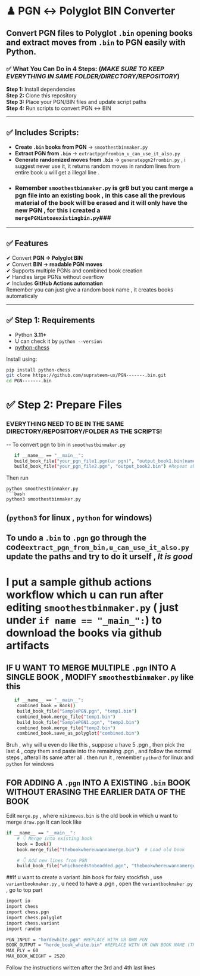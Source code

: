 # ♟ PGN ↔ Polyglot BIN Converter

Convert **PGN files to Polyglot `.bin` opening books** and extract moves from `.bin` to PGN easily with Python.
---

### ✅ What You Can Do in 4 Steps: (*MAKE SURE TO KEEP EVERYTHING IN SAME FOLDER/DIRECTORY/REPOSITORY*)
**Step 1:** Install dependencies  
**Step 2:** Clone this repository  
**Step 3:** Place your PGN/BIN files and update script paths  
**Step 4:** Run scripts to convert PGN ↔ BIN  

---

## ✅ Includes Scripts:
- **Create `.bin` books from PGN** → `smoothestbinmaker.py`
- **Extract PGN from `.bin`** → `extractpgnfrombin_u_can_use_it_also.py`
- **Generate randomized moves from `.bin`** → `generatepgn2frombin.py` , i suggest never use it, it returns random moves in random lines from entire book u will get a illegal line .
- ### Remember `smoothestbinmaker.py` is gr8 but you cant merge a pgn file into an existing book , in this case all the previous material of the book will be erased and it will only have the new PGN , for this i created a `mergePGNintoaexistingbin.py`###

---

## ✅ Features
✔ Convert **PGN → Polyglot BIN**  
✔ Convert **BIN → readable PGN moves**  
✔ Supports multiple PGNs and combined book creation  
✔ Handles large PGNs without overflow  
✔ Includes **GitHub Actions automation**  
Remember you can just give a random book name , it creates books automaticaly

---

## ✅ Step 1: Requirements
- Python **3.11+**
- U can check it by ```python --version```
- [python-chess](https://pypi.org/project/python-chess/)

Install using:
```bash
pip install python-chess
git clone https://github.com/suprateem-ux/PGN-------.bin.git
cd PGN-------.bin
```
# ✅ Step 2: Prepare Files
### EVERYTHING NEED TO BE IN THE SAME DIRECTORY/REPOSITORY/FOLDER AS THE SCRIPTS!
--
To convert pgn to bin in `smoothestbinmaker.py`
 ```bash
    if __name__ == "__main__":
    build_book_file("your_pgn_file1.pgn(ur pgn)", "output_book1.bin(name of result .bin book")
    build_book_file("your_pgn_file2.pgn", "output_book2.bin") #Repeat above for converting a second PGN To second .bin file , names should be different
```
Then run 
 ``` 
python smoothestbinmaker.py
```bash
python3 smoothestbinmaker.py
```
(`python3` for linux , `python` for windows)
---
To undo a `.bin` to `.pgn` go through the code`extract_pgn_from_bin,u_can_use_it_also.py` update the paths and try to do it urself , *It is good*
---
# I put a sample github actions workflow which u can run after editing `smoothestbinmaker.py` ( just under `if name == "_main_":`) to download the books via github artifacts


## IF U WANT TO MERGE MULTIPLE `.pgn` INTO A SINGLE BOOK , MODIFY `smoothestbinmaker.py` like this 
```bash
   if __name__ == "__main__":
    combined_book = Book()
    build_book_file("SamplePGN.pgn", "temp1.bin")
    combined_book.merge_file("temp1.bin")
    build_book_file("SamplePGN1.pgn", "temp2.bin")
    combined_book.merge_file("temp2.bin")
    combined_book.save_as_polyglot("combined.bin")
```
Bruh , why will u even do like this , suppose u have 5 .pgn , then pick the last 4 , copy them and paste into the remaining .pgn , and follow the normal steps , afterall its same after all . 
then run it , remember `python3` for linux and `python` for windows

## FOR ADDING A `.pgn` INTO A EXISTING `.bin` BOOK WITHOUT ERASING THE EARLIER DATA OF THE BOOK ##
Edit `merge.py` , where `nikimoves.bin` is the old book in which u want to merge `draw.pgn`
It can look like 
```bash
if __name__ == "__main__":
    # 👇 Merge into existing book
    book = Book()
    book.merge_file("thebookwhereuwannamerge.bin")  # Load old book

    # 👇 Add new lines from PGN
    build_book_file("whichneedstobeadded.pgn", "thebookwhereuwannamerge.bin", book)  # Save updated book

```
##If u want to create a variant .bin book for fairy stockfish , use `variantbookmaker.py` , u need to have a .pgn , open the `variantbookmaker.py` , go to top part 
```bash 
import io
import chess
import chess.pgn
import chess.polyglot
import chess.variant
import random

PGN_INPUT = "hordewhite.pgn" #REPLACE WITH UR OWN PGN 
BOOK_OUTPUT = "horde_book_white.bin" #REPLACE WITH UR OWN BOOK NAME (THE BOOK WILL BE AUTOMATICALLY CREATED , GIVE A RANDOM NAME
MAX_PLY = 60
MAX_BOOK_WEIGHT = 2520
```
Follow the instructions written after the 3rd and 4th last lines 
